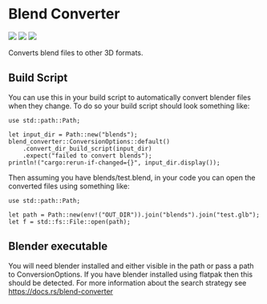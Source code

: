 # Blend Converter
[![](https://img.shields.io/crates/v/blend-converter)](https://crates.io/crates/blend-converter)
[![](https://img.shields.io/crates/l/blend-converter)](https://github.com/RuairidhWilliamson/blend_converter/blob/main/LICENSE.md)
[![](https://img.shields.io/docsrs/blend-converter)](https://docs.rs/blend-converter)

Converts blend files to other 3D formats.

## Build Script
You can use this in your build script to automatically convert blender files when they change. To do so your build script should look something like:

```
use std::path::Path;

let input_dir = Path::new("blends");
blend_converter::ConversionOptions::default()
    .convert_dir_build_script(input_dir)
    .expect("failed to convert blends");
println!("cargo:rerun-if-changed={}", input_dir.display());
```
Then assuming you have blends/test.blend, in your code you can open the converted files using something like:

```
use std::path::Path;

let path = Path::new(env!("OUT_DIR")).join("blends").join("test.glb");
let f = std::fs::File::open(path);
```

## Blender executable
You will need blender installed and either visible in the path or pass a path to ConversionOptions. If you have blender installed using flatpak then this should be detected. For more information about the search strategy see https://docs.rs/blend-converter
